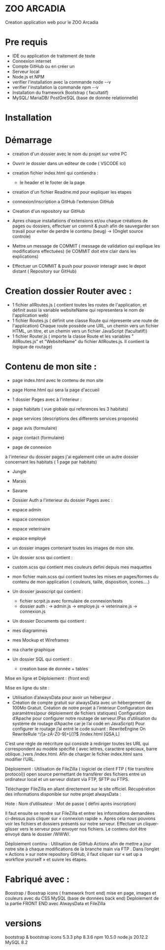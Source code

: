 # ZOO ARCADIA

Creation application web pour le ZOO Arcadia

# Pre requis

- IDE ou application de traitement de texte
- Connexion internet
- Compte GitHub ou en créer un
- Serveur local
- Node.js et NPM
- verifier l'installation avec la commande node --v
- verifier l'installation la commande npm --v
- Installation du framework Bootstrap ( facultatif)
- MySQL/ MariaDB/ PostGreSQL (base de donnée relationnelle)

# Installation

# Démarrage

- creation d'un dossier avec le nom du projet sur votre PC
- Ouvrir le dossier dans un editeur de code ( VSCODE ici)
- creation fichier index.html qui contiendra :
    - le header et le footer de la page
- creation d'un fichier Readme.md pour expliquer les etapes
- connexion/inscription a GitHub l'extension GitHub
- Creation d'un repository sur GitHub
- Apres chaque installations d'extensions et/ou chaque créations de pages ou dossiers,
  effectuer un commit & push afin de sauvegarder son travail pour eviter de perdre le contenu (beug)
-> (Onglet source controle)
- Mettre un message de COMMIT ( message de validation qui explique les modifications effectuées)
  (le COMMIT doit etre clair dans les explications)

- Effectuer un COMMIT & push pour pouvoir interagir avec le depot distant ( Repository sur GitHub)

# Creation dossier Router avec :

- 1 fichier allRoutes.js ( contient toutes les routes de l'application, et définit aussi la variable websiteName qui representera le nom de l'application web)
- 1 fichier Routes.js ( définit une classe Route qui répresente une route de l'application)
  Chaque route possède une URL, un chemin vers un fichier HTML, un titre, et un chemin vers un fichier JavaScript (facultatif))
- 1 fichier Router.js ( importe la classe Route et les variables " AllRoutes.js" et "WebsiteName" du fichier AllRoutes.js. Il contient la logique de routage)

# Contenu de mon site :

- page index.html avec le contenu de mon site
- page Home.html qui sera la page d'accueil

- 1 dossier Pages avec à l'interieur :
- page habitats ( vue globale qui references les 3 habitats)
- page services (descriptions des differents services proposés)
- page avis (formulaire)
- page contact (formulaire)
- page de connexion

à l'interieur du dossier pages j'ai egalement crée un autre dossier concernant les habitats ( 1 page par habitats)

- Jungle
- Marais
- Savane

- Dossier Auth a l'interieur du dossier Pages avec :

- espace admin
- espace connexion
- espace veterinaire
- espace employé

- un dossier images contenant toutes les images de mon site.

- Un dossier scss qui contient :
- custom.scss qui contient mes couleurs defini depuis mes maquettes
- mon fichier main.scss qui contient toutes les mises en pages/formes du contenu de mon application ( couleurs, taille, disposition, icones....)

- Un dossier javascript qui contient :
  - fichier scrpit.js avec formulaire de connexion/tests
  - dossier auth :
    -> admin.js
    -> employe.js
    -> veterinaire.js
    -> connexion.js
    
- Un dossier Documents qui contient :
- mes diagrammes
- mes Mockup et Wireframes
- ma charte graphique

- Un dossier SQL qui contient :
  - creation base de donnée + tables

Mise en ligne et Déploiement : (front end)

Mise en ligne du site :

- Utilisation d’alwaysData pour avoir un hébergeur .
- Création de compte gratuit sur alwaysData avec un hébergement de 100Mo Gratuit.
Création de notre projet à l’intérieur
Configuration des paramètres(pour déploiement de fichiers statiques)
Configuration d’Apache pour configurer notre routage de serveur.(Pas d’utilisation du système de routage d’Apache car je l’ai codé en JavaScript)
Pour configurer le routage j’ai entré le code suivant :
RewriteEngine On
RewriteRule ^/[a-zA-Z0-9]+[/]?$ /index.html [QSA,L]

C’est une règle de réécriture qui consiste à rediriger toutes les URL qui correspondent au modèle spécifié ( avec lettres, caractère spéciaux, barre oblique..)vers /index.html. Afin de charger le fichier index.html sans modifier l’URL.

Déploiement :
Utilisation de FileZilla ( logiciel de client FTP ( file transfère protocol)) open source permettant de transférer des fichiers entre un ordinateur local et un serveur distant via FTP, SFTP ou FTPS.

Télécharger FileZilla en allant directement sur le site officiel.
Récupération des informations disponible sur notre projet alwaysData : 

Hote :
Nom d’utilisateur :
Mot de passe ( défini après inscription)

Il faut ensuite se rendre sur FileZilla et entrer les informations demandées ci-dessus puis cliquer sur « connexion rapide ». Apres cela nous pouvons voir les fichiers et dossiers présents sur notre serveur.
Effectuer un cliquer-glisser vers le serveur pour envoyer nos fichiers. Le contenu doit être envoyé dans le dossier /WWW/.

Déploiement continu :
Utilisation de GitHub Actions afin de mettre a jour notre site à chaque modifications de la branche main via FTP .
Dans l’onglet « Actions » sur notre repository GitHub, il faut cliquer sur « set up a workflow yourself » et suivre les étapes.


# Fabriqué avec :

Boostrap / Boostrap icons ( framework front end)
mise en page, images et couleurs avec du CSS
MySQL (base de données back end)
Deploiement de la partie FRONT END avec AlwaysData et FileZilla

# versions

bootstrap & bootstrap icons 5.3.3
php 8.3.6
npm 10.5.0
node.js 20.12.2
MySQL 8.2
